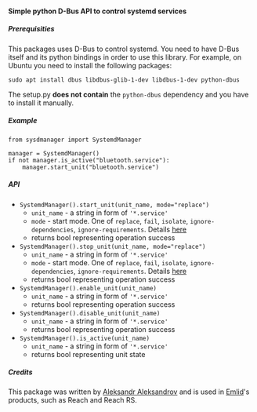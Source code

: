 #### Simple python D-Bus API to control systemd services

##### Prerequisities

This packages uses D-Bus to control systemd. You need to have D-Bus itself and its python bindings in order to use this library. For example, on Ubuntu you need to install the following packages:

`sudo apt install dbus libdbus-glib-1-dev libdbus-1-dev python-dbus`

The setup.py **does not contain** the `python-dbus` dependency and you have to install it manually.

##### Example

```
from sysdmanager import SystemdManager

manager = SystemdManager()
if not manager.is_active("bluetooth.service"):
    manager.start_unit("bluetooth.service")

```

##### API

* `SystemdManager().start_unit(unit_name, mode="replace")`
	* `unit_name` - a string in form of `'*.service'`
	* `mode` - start mode. One of `replace`, `fail`, `isolate`, `ignore-dependencies`, `ignore-requirements`. Details [here](https://www.freedesktop.org/wiki/Software/systemd/dbus/)
	* returns bool representing operation success
* `SystemdManager().stop_unit(unit_name, mode="replace")`
	* `unit_name` - a string in form of `'*.service'`
	* `mode` - start mode. One of `replace`, `fail`, `isolate`, `ignore-dependencies`, `ignore-requirements`. Details [here](https://www.freedesktop.org/wiki/Software/systemd/dbus/)
	* returns bool representing operation success
* `SystemdManager().enable_unit(unit_name)`
	* `unit_name` - a string in form of `'*.service'`
	* returns bool representing operation success
* `SystemdManager().disable_unit(unit_name)`
	* `unit_name` - a string in form of `'*.service'`
	* returns bool representing operation success
* `SystemdManager().is_active(unit_name)`
	* `unit_name` - a string in form of `'*.service'`
	* returns bool representing unit state

##### Credits

This package was written by [Aleksandr Aleksandrov](https://github.com/AD-Aleksandrov) and is used in [Emlid](https://emlid.com)'s products, such as Reach and Reach RS.
